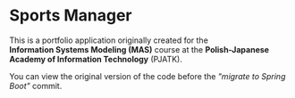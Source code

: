 # Sports Manager

This is a portfolio application originally created for the  
**Information Systems Modeling (MAS)** course at the **Polish-Japanese Academy of Information Technology** (PJATK).

You can view the original version of the code before the _"migrate to Spring Boot"_ commit.

